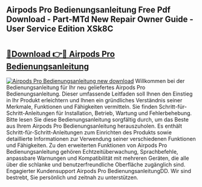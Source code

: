 ## Airpods Pro Bedienungsanleitung Free Pdf Download - Part-MTd New Repair Owner Guide - User Service Edition XSk8C

# <h2><a href="http://df5o23b.blite.top/?on=Airpods+Pro+Bedienungsanleitung">🔗Download 👉🔴 Airpods Pro Bedienungsanleitung</a></h2>

[![Airpods Pro Bedienungsanleitung new download](https://i.imgur.com/lujVjoI.png)](http://df5o23b.blite.top/?on=Airpods+Pro+Bedienungsanleitung)
Willkommen bei der Bedienungsanleitung für Ihr neu geliefertes Airpods Pro Bedienungsanleitung. Dieser umfassende Leitfaden soll Ihnen den Einstieg in Ihr Produkt erleichtern und Ihnen ein gründliches Verständnis seiner Merkmale, Funktionen und Fähigkeiten vermitteln. Sie finden Schritt-für-Schritt-Anleitungen für Installation, Betrieb, Wartung und Fehlerbehebung. Bitte lesen Sie diese Bedienungsanleitung sorgfältig durch, um das Beste aus Ihrem Airpods Pro Bedienungsanleitung herauszuholen. Es enthält Schritt-für-Schritt-Anleitungen zum Einrichten des Produkts sowie detaillierte Informationen zur Verwendung seiner verschiedenen Funktionen und Fähigkeiten. Zu den erweiterten Funktionen von Airpods Pro Bedienungsanleitung gehören Echtzeitüberwachung, Sprachbefehle, anpassbare Warnungen und Kompatibilität mit mehreren Geräten, die alle über die schlanke und benutzerfreundliche Oberfläche zugänglich sind. Engagierter Kundensupport Airpods Pro BedienungsanleitungDD. Wir sind bestrebt, Sie persönlich und zeitnah zu unterstützen.
